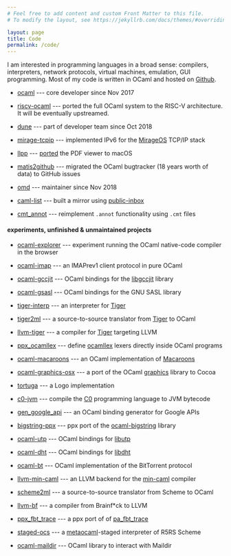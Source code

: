 ```yaml
---
# Feel free to add content and custom Front Matter to this file.
# To modify the layout, see https://jekyllrb.com/docs/themes/#overriding-theme-defaults

layout: page
title: Code
permalink: /code/
---
```


I am interested in programming languages in a broad sense:
compilers, interpreters, network protocols, virtual machines, emulation,
GUI programming. Most of my code is written
in OCaml and hosted on [Github](https://github.com/nojb).

- [ocaml](https://github.com/ocaml/ocaml/pulls?utf8=%E2%9C%93&q=author%3Anojb%20)
  --- core developer since Nov 2017

- [riscv-ocaml](https://github.com/nojb/riscv-ocaml) --- ported the full OCaml
  system to the RISC-V architecture. It will be eventually upstreamed.

- [dune](https://github.com/ocaml/dune/pulls?utf8=%E2%9C%93&q=author%3Anojb%20)
  --- part of developer team since Oct 2018

- [mirage-tcpip](https://github.com/mirage/mirage-tcpip) --- implemented IPv6
  for the [MirageOS] TCP/IP stack

- [llpp](https://github.com/moosotc/llpp) ---
  [ported](https://github.com/moosotc/llpp/pull/40) the PDF viewer to macOS

- [matis2github](https://github.com/nojb/mantis2github) --- migrated the OCaml
  bugtracker (18 years worth of data) to GitHub issues

- [omd](https://github.com/ocaml/omd) --- maintainer since Nov 2018

- [caml-list](https://inbox.ocaml.org/caml-list) --- built a mirror using
  [public-inbox]

- [cmt\_annot](https://github.com/LexiFi/cmt_annot) --- reimplement `.annot`
  functionality using `.cmt` files

#### experiments, unfinished & unmaintained projects

- [ocaml-explorer](https://nojb.github.io/ocaml-explorer) --- experiment
  running the OCaml native-code compiler in the browser

- [ocaml-imap](https://github.com/nojb/ocaml-imap) --- an IMAPrev1 client
  protocol in pure OCaml

- [ocaml-gccjit](https://github.com/nojb/ocaml-gccjit) --- OCaml bindings for
  the [libgccjit] library

- [ocaml-gsasl](https://github.com/nojb/ocaml-gsasl) --- OCaml bindings for
  the GNU SASL library

- [tiger-interp](https://github.com/nojb/tiger-interp) --- an interpreter for
  [Tiger]

- [tiger2ml](https://github.com/nojb/tiger2ml) --- a source-to-source translator
  from [Tiger] to OCaml

- [llvm-tiger](https://github.com/nojb/llvm-tiger) --- a compiler for [Tiger]
  targeting LLVM

- [ppx\_ocamllex](https://github.com/nojb/ppx_ocamllex) --- define [ocamllex]
  lexers directly inside OCaml programs

- [ocaml-macaroons](https://github.com/nojb/ocaml-macaroons) --- an OCaml
  implementation of [Macaroons]

- [ocaml-graphics-osx](https://github.com/nojb/ocaml-graphics-osx) --- a port of
  the OCaml [graphics](https://github.com/ocaml/graphics) library to Cocoa

- [tortuga](https://github.com/nojb/tortuga) --- a Logo implementation

- [c0-jvm](https://github.com/nojb/c0-jvm) --- compile the [C0] programming
  language to JVM bytecode

- [gen\_google\_api](https://github.com/nojb/gen_google_api) --- an OCaml
  binding generator for Google APIs

- [bigstring-ppx](https://github.com/nojb/bitstring-ppx) --- ppx port of the
  [ocaml-bigstring] library

- [ocaml-utp](https://github.com/nojb/ocaml-utp) --- OCaml bindings for [libutp]

- [ocaml-dht](https://github.com/nojb/ocaml-dht) --- OCaml bindings for [libdht]

- [ocaml-bt](https://github.com/nojb/ocaml-bt) --- OCaml implementation of the
  BitTorrent protocol

- [llvm-min-caml](https://github.com/nojb/llvm-min-caml) --- an LLVM backend for
  the [min-caml](http://esumii.github.io/min-caml/index-e.html) compiler

- [scheme2ml](https://github.com/nojb/scheme2ml) --- a source-to-source
  translator from Scheme to OCaml

- [llvm-bf](https://github.com/nojb/llvm-bf) --- a compiler from Brainf*ck to
  LLVM

- [ppx\_fbt\_trace](https://github.com/nojb/ppx_fbt_trace) --- a ppx port of of
  [pa\_fbt\_trace](https://github.com/avsm/ocaml-fbt-trace)

- [staged-ocs](https://github.com/nojb/staged-ocs) --- a [metaocaml]-staged
  interpreter of R5RS Scheme

- [ocaml-maildir](https://github.com/nojb/ocaml-maildir) --- OCaml library to
  interact with Maildir

[ocaml-bigstring]: https://code.google.com/p/bitstring/
[Tiger]: https://www.cs.princeton.edu/~appel/modern/
[Macaroons]: http://research.google.com/pubs/pub41892.html
[C0]: http://c0.typesafety.net
[MirageOS]: https://mirage.io
[public-inbox]: https://public-inbox.org/README
[metaocaml]: http://okmij.org/ftp/ML/MetaOCaml.html
[libgccjit]: https://gcc.gnu.org/wiki/JIT
[ocamllex]: https://caml.inria.fr/pub/docs/manual-ocaml/lexyacc.html
[libutp]: https://github.com/bittorrent/libutp
[libdht]: https://github.com/jech/dht
